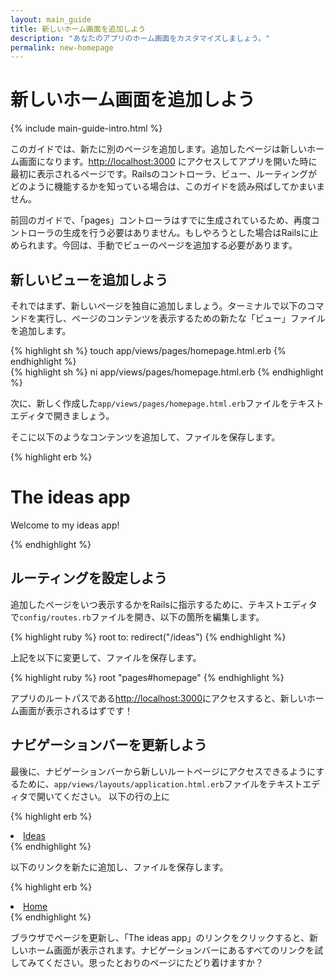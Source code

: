 ```yaml
---
layout: main_guide
title: 新しいホーム画面を追加しよう
description: "あなたのアプリのホーム画面をカスタマイズしましょう。"
permalink: new-homepage
---
```


# 新しいホーム画面を追加しよう

{% include main-guide-intro.html %}

このガイドでは、新たに別のページを追加します。追加したページは新しいホーム画面になります。<http://localhost:3000> にアクセスしてアプリを開いた時に最初に表示されるページです。Railsのコントローラ、ビュー、ルーティングがどのように機能するかを知っている場合は、このガイドを読み飛ばしてかまいません。

前回のガイドで、「pages」コントローラはすでに生成されているため、再度コントローラの生成を行う必要はありません。もしやろうとした場合はRailsに止められます。今回は、手動でビューのページを追加する必要があります。

## 新しいビューを追加しよう

それではまず、新しいページを独自に追加しましょう。ターミナルで以下のコマンドを実行し、ページのコンテンツを表示するための新たな「ビュー」ファイルを追加します。

<div class="os-specific">
  <div class="mac nix">
{% highlight sh %}
touch app/views/pages/homepage.html.erb
{% endhighlight %}
  </div>
  <div class="win">
{% highlight sh %}
ni app/views/pages/homepage.html.erb
{% endhighlight %}
  </div>
</div>

次に、新しく作成した`app/views/pages/homepage.html.erb`ファイルをテキストエディタで開きましょう。

そこに以下のようなコンテンツを追加して、ファイルを保存します。

{% highlight erb %}
<div class="px-4 py-5 my-5 text-center">
  <h1 class="display-5 fw-bold">The ideas app</h1>
  <div class="col-lg-6 mx-auto">
    <p class="lead mb-4">Welcome to my ideas app!</p>
  </div>
</div>
{% endhighlight %}

## ルーティングを設定しよう

追加したページをいつ表示するかをRailsに指示するために、テキストエディタで`config/routes.rb`ファイルを開き、以下の箇所を編集します。

{% highlight ruby %}
root to: redirect("/ideas")
{% endhighlight %}

上記を以下に変更して、ファイルを保存します。

{% highlight ruby %}
root "pages#homepage"
{% endhighlight %}

アプリのルートパスである<http://localhost:3000>にアクセスすると、新しいホーム画面が表示されるはずです！

## ナビゲーションバーを更新しよう

最後に、ナビゲーションバーから新しいルートページにアクセスできるようにするために、`app/views/layouts/application.html.erb`ファイルをテキストエディタで開いてください。
以下の行の上に

{% highlight erb %}
<li class="nav-item">
  <a class="nav-link <%= 'active' if current_page?(controller: 'ideas') %>" href="/ideas">Ideas</a>
</li>
{% endhighlight %}

以下のリンクを新たに追加し、ファイルを保存します。

{% highlight erb %}
<li class="nav-item">
  <a class="nav-link <%= 'active' if current_page?(controller: 'pages', action: 'homepage') %>" href="/">Home</a>
</li>
{% endhighlight %}

ブラウザでページを更新し、「The ideas app」のリンクをクリックすると、新しいホーム画面が表示されます。ナビゲーションバーにあるすべてのリンクを試してみてください。思ったとおりのページにたどり着けますか？
